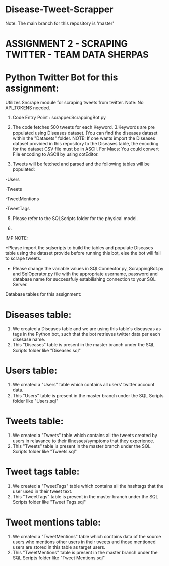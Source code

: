 # Disease-Tweet-Scrapper
Note: The main branch for this repository is 'master'
# ASSIGNMENT 2 - SCRAPING TWITTER - TEAM DATA SHERPAS
# Python Twitter Bot for this assignment:
Utilizes Sncrape module for scraping tweets from twitter.
Note: No API_TOKENS needed.
1. Code Entry Point : scrapper.ScrappingBot.py
2. The code fetches 500 tweets for each Keyword.
3.Keywords are pre populated using Diseases dataset. (You can find the diseases dataset within the "Datasets" folder.
NOTE: If one wants import the Diseases dataset provided in this repository to the Diseases table, the encoding for the dataset CSV file must be in ASCII.
For Macs: You could convert File encoding to ASCII by using cotEditor.

4. Tweets will be fetched and parsed and the following tables will be populated:


  -Users
  
  -Tweets
  
  -TweetMentions
  
  -TweetTags
  
 5. Please refer to the SQLScripts folder for the physical model.

 6. 
IMP NOTE: 

*Please import the sqlscripts to build the tables and populate Diseases table using the dataset provide before running this bot, else the bot will fail to scrape tweets.

* Please change the variable values in SQLConnector.py, ScrappingBot.py and SqlOperator.py file with the appropriate username, password and database name for successfuly estabilishing connection to your SQL Server. 


Database tables for this assignment:
# Diseases table:
1. We created a Diseases table and we are using this table's diseaseas as tags in the Python bot, such that the bot retrieves twitter data per each disesase name.
2. This "Diseases" table is present in the master branch under the SQL Scripts folder like "Diseases.sql"
# Users table:
1. We created a "Users" table which contains all users' twitter account data.
2. This "Users" table is present in the master branch under the SQL Scripts folder like "Users.sql"
# Tweets table:
1. We created a "Tweets" table which contains all the tweets created by users in relavance to their illnesses/symptoms that they experience.
2. This "Tweets" table is present in the master branch under the SQL Scripts folder like "Tweets.sql"
# Tweet tags table:
1. We created a "TweetTags" table which contains all the hashtags that the user used in their tweet text.
2. This "TweetTags" table is present in the master branch under the SQL Scripts folder like "Tweet Tags.sql"
# Tweet mentions table:
1. We created a "TweetMentions" table which contains data of the source users who mentions other users in their tweets and those mentioned users
are stored in this table as target users.
2. This "TweetMentions" table is present in the master branch under the SQL Scripts folder like "Tweet Mentions.sql"



